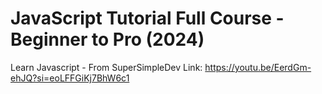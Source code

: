 # JavaScript Tutorial Full Course - Beginner to Pro (2024)
Learn Javascript - From SuperSimpleDev
Link: https://youtu.be/EerdGm-ehJQ?si=eoLFFGiKj7BhW6c1

